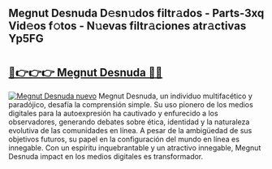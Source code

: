 ## Megnut Desnuda D𝚎sn𝚞dos filtr𝚊dos - Parts-3xq Vid𝚎os f𝚘tos - N𝚞evas filtr𝚊ciones atr𝚊ctivas Yp5FG

# <h2><a href="http://mb8kcz.tromn.icu/?c=Megnut+Desnuda">🔗👉👉👉 Megnut Desnuda 🔗🔗</a></h2>

[![Megnut Desnuda nuevo](https://i.imgur.com/pEAQMta.gif)](http://mb8kcz.tromn.icu/?c=Megnut+Desnuda)
Megnut Desnuda, un individuo multifacético y paradójico, desafía la comprensión simple. Su uso pionero de los medios digitales para la autoexpresión ha cautivado y enfurecido a los observadores, generando debates sobre ética, identidad y la naturaleza evolutiva de las comunidades en línea. A pesar de la ambigüedad de sus objetivos futuros, su papel en la configuración del mundo en línea es innegable. Con un espíritu inquebrantable y un atractivo innegable, Megnut Desnuda impact en los medios digitales es transformador.
